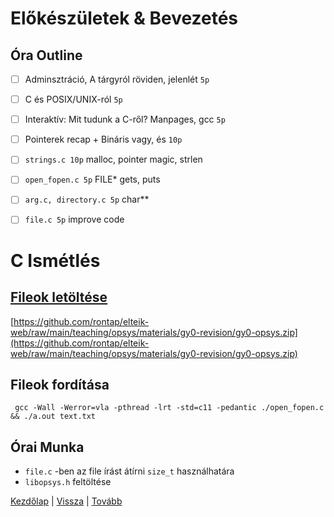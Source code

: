 # Előkészületek & Bevezetés

## Óra Outline

- [ ]  Adminsztráció, A tárgyról röviden, jelenlét `5p`
- [ ]  C és POSIX/UNIX-ról `5p`
- [ ]  Interaktív: Mit tudunk a C-ről? Manpages, gcc `5p`
- [ ]  Pointerek recap + Bináris vagy, és `10p`
- [ ]  `strings.c 10p` malloc, pointer magic, strlen
- [ ]  `open_fopen.c 5p` FILE* gets, puts
- [ ]  `arg.c, directory.c 5p` char**
- [ ]  `file.c 5p` improve code


# C Ismétlés

## [Fileok letöltése](https://github.com/rontap/elteik-web/raw/main/teaching/opsys/materials/gy0-revision/gy0-opsys.zip)

[https://github.com/rontap/elteik-web/raw/main/teaching/opsys/materials/gy0-revision/gy0-opsys.zip](https://github.com/rontap/elteik-web/raw/main/teaching/opsys/materials/gy0-revision/gy0-opsys.zip)

## Fileok fordítása

```shell
 gcc -Wall -Werror=vla -pthread -lrt -std=c11 -pedantic ./open_fopen.c && ./a.out text.txt
```


## Órai Munka

- `file.c` -ben az file írást átírni `size_t` használhatára
- `libopsys.h` feltöltése

[Kezdőlap](index.md)
|
[Vissza](Gyakorlat%201.11.md)
|
[Tovább](Gyakorlat%203..md)
